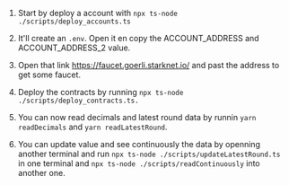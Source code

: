 1. Start by deploy a account with `npx ts-node ./scripts/deploy_accounts.ts`

2. It'll create an `.env`. Open it en copy the ACCOUNT_ADDRESS and ACCOUNT_ADDRESS_2 value.

3. Open that link https://faucet.goerli.starknet.io/ and past the address to get some faucet.

4. Deploy the contracts by running `npx ts-node ./scripts/deploy_contracts.ts.`

5. You can now read decimals and latest round data by runnin `yarn readDecimals` and `yarn readLatestRound`.

6. You can update value and see continuously the data by openning another terminal and run `npx ts-node ./scripts/updateLatestRound.ts` in one terminal and `npx ts-node ./scripts/readContinuously` into another one.
